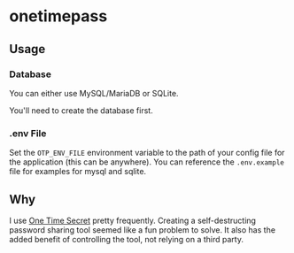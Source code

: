 # onetimepass


## Usage

### Database

You can either use MySQL/MariaDB or SQLite. 

You'll need to create the database first.

### .env File

Set the `OTP_ENV_FILE` environment variable to the path of your config file for the application (this can be anywhere). You can reference the `.env.example` file for examples for mysql and sqlite.

## Why

I use [One Time Secret](https://onetimesecret.com/) pretty frequently. Creating a self-destructing password sharing tool seemed like a fun problem to solve. It also has the added benefit of controlling the tool, not relying on a third party.